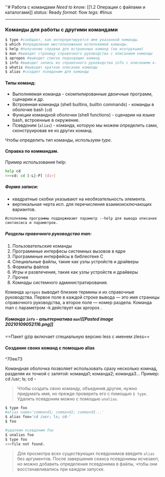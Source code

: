 ''# Работа с командами
*Need to know:* [[1.2 Операции с файлами и каталогами]]
*status:* Ready
*format:* flow
*tegs:* #linux 

---
### Команды для работы с другими командами
```bash
$ type #сообщает, как интерпретируется имя указанной команды.
$ which #определение местоположения исполняемой команды.
$ help #получение справки для встроенных команд (не иснтрукции)
$ man #выводит страницу справочного руководства с описанием команды
$ apropos #выводит список подходящих команд
$ info #выводит запись из справочного руководства info с описанием к.
$ whatis #выводит краткое описание команды
$ alias #создает псевдоним для команды
```

#### Типы команд:
- Выполняемая команда - скомпилированные двоичные программ, сценарии и др.
- Встроенная комнанда (shell builtins, builtin commands) - команды в оболочке bash (`cd`)
- Функции командной оболочки (shell functions) - сценарии на языке bash, встроенные в окружение.
- Псевдоним (`alias`) - команда, которую мы можем определить сами, сконструировав ее из других команд.

Чтобы определить тип команды, используем *type*.

#### Справка по коммандам.
Пример использования help:
```bash
help cd
>>>cd: cd [-L|-P] [dir]
```
##### Форма записи:
- квадратные скобки указывают на необязательность элемента.
- вертикальная черта исп. для перечисления взаимоисключающих вариантов.

`Исполняемы программы поддерживают параметр --help для вывода описания синтаксиса и параметров.`

##### Разделы правочного руководства man:
1. Пользовательские команды
2. Программные интерфесы системных вызовов в ядре
3. Программные интерфейсы в библеотеке C
4. Специальные файлы, такие как узлы устройств и драйверы
5. Форматы файлов
6. Игры и развлечения, такие как узлы устройств и драйверы
7. Прочее
8. Комнады системного администратирования.

Команда `apropos` выводит близкие термины и их справочные руководства. Первое поле в каждой строке вывода — это имя страницы справочного руководства, а второе поле — номер раздела. Команда man с параметром -k действует как apropos .

##### Команда `info` - альлтернатива `man`![[Pasted image 20210109052116.png]]

==Пакет gzip включает специальную
версию less с именем zless==

#### Создание своих команд с помощью alias

^70ee73

Командная оболочка позволяет использовать сразу несколько комнад, разделяя их точкой с запятой: команда1; команда2; команда3... Пример: cd /usr; ls; cd -

>Чтобы создать свою команду, объединив другие, нужно придумать имя, но прежде проверить его с помощью `$ type`. Удалить псевдоним можно с помощью `unalias`.
```bash
$ type foo
#alias name='command1; command2; command3...'
$ alias foo='cd /usr; ls; cd-'
$ foo

#удаляем псевдоним foo
$ unalias foo
$ type foo
>>>file not found.
```
> Для просмотра всех существующих псевдонимов введите `alias` без аргументов. После завершения сеанса псевдонимы исчезают, но можно добавить определения псевдонима в файлы, чтобы они восстанавливались при каждом запуске.